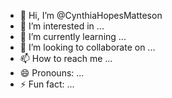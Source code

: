 - 👋 Hi, I’m @CynthiaHopesMatteson
- 👀 I’m interested in ...
- 🌱 I’m currently learning ...
- 💞️ I’m looking to collaborate on ...
- 📫 How to reach me ...
- 😄 Pronouns: ...
- ⚡ Fun fact: ...

<!---
CynthiaHopesMatteson/CynthiaHopesMatteson is a ✨ special ✨ repository because its `README.md` (this file) appears on your GitHub profile.
You can click the Preview link to take a look at your changes.
--->
